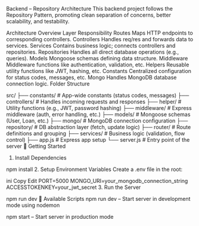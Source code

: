 Backend – Repository Architecture
This backend project follows the Repository Pattern, promoting clean separation of concerns, better scalability, and testability.

 Architecture Overview
Layer	Responsibility
Routes	Maps HTTP endpoints to corresponding controllers.
Controllers	Handles req/res and forwards data to services.
Services	Contains business logic; connects controllers and repositories.
Repositories	Handles all direct database operations (e.g., queries).
Models	Mongoose schemas defining data structure.
Middleware	Middleware functions like authentication, validation, etc.
Helpers	Reusable utility functions like JWT, hashing, etc.
Constants	Centralized configuration for status codes, messages, etc.
Mongo	Handles MongoDB database connection logic.
 Folder Structure

src/
├── constants/       # App-wide constants (status codes, messages)
├── controllers/     # Handles incoming requests and responses
├── helper/          # Utility functions (e.g., JWT, password hashing)
├── middleware/      # Express middleware (auth, error handling, etc.)
├── models/          # Mongoose schemas (User, Loan, etc.)
├── mongo/           # MongoDB connection configuration
├── repository/      # DB abstraction layer (fetch, update logic)
├── router/          # Route definitions and grouping
├── services/        # Business logic (validation, flow control)
├── app.js           # Express app setup
└── server.js        # Entry point of the server
🚀 Getting Started
1. Install Dependencies

npm install
2. Setup Environment Variables
Create a .env file in the root:

ini
Copy
Edit
PORT=5000
MONGO_URI=your_mongodb_connection_string
ACCESSTOKENKEY=your_jwt_secret
3. Run the Server

npm run dev
🧪 Available Scripts
npm run dev – Start server in development mode using nodemon

npm start – Start server in production mode

